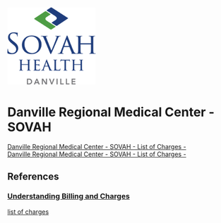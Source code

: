 # ![Danville Regional Medical Center - SOVAH](https://raw.githubusercontent.com/jalbertbowden/virginia-hospital-costs-open-data/master/img/danville-regional-medical-center-sovah-health-logo.png)  
# Danville Regional Medical Center - SOVAH  

[Danville Regional Medical Center - SOVAH - List of Charges - ]()  
[Danville Regional Medical Center - SOVAH - List of Charges - ]()  

## References

### [Understanding Billing and Charges](https://www.danvilleregional.com/patients-visitors/understanding-billing-and-charges)  
[list of charges](https://www.danvilleregional.com/Content/Uploads/Danville%20Regional%20Medical%20Center/images/Danville%20Regional%20Understanding%20Billing%20and%20Charges%2020181221.xls)  
